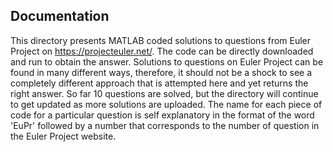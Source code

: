 ## Documentation
This directory presents MATLAB coded solutions to questions from Euler Project on https://projecteuler.net/.
The code can be directly downloaded and run to obtain the answer. Solutions to questions on Euler Project can be found in many different ways, therefore, it should not be a shock to see a completely different approach that is attempted here and yet returns the right answer. So far 10 questions are solved, but the directory will continue to get updated as more solutions are uploaded. The name for each piece of code for a particular question is self explanatory in the format of the word 'EuPr' followed by a number that corresponds to the number of question in the Euler Project website.

